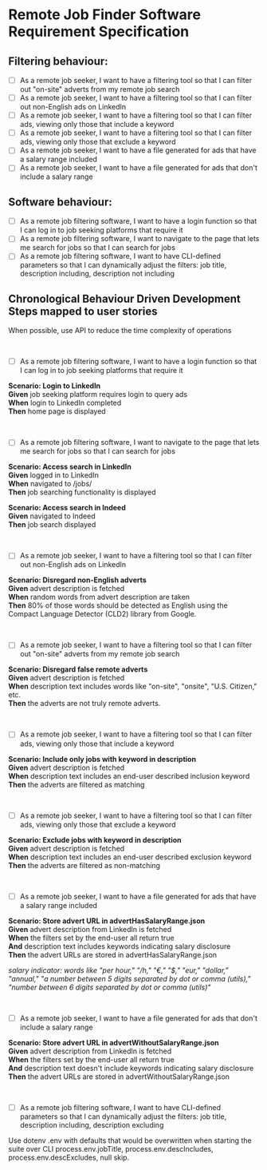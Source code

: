 # Remote Job Finder Software Requirement Specification

## Filtering behaviour:
- [ ] As a remote job seeker, I want to have a filtering tool so that I can filter out "on-site" adverts from my remote job search
- [ ] As a remote job seeker, I want to have a filtering tool so that I can filter out non-English ads on LinkedIn
- [ ] As a remote job seeker, I want to have a filtering tool so that I can filter ads, viewing only those that include a keyword
- [ ] As a remote job seeker, I want to have a filtering tool so that I can filter ads, viewing only those that exclude a keyword
- [ ] As a remote job seeker, I want to have a file generated for ads that have a salary range included
- [ ] As a remote job seeker, I want to have a file generated for ads that don't include a salary range

## Software behaviour:
- [ ] As a remote job filtering software, I want to have a login function so that I can log in to job seeking platforms that require it
- [ ] As a remote job filtering software, I want to navigate to the page that lets me search for jobs so that I can search for jobs
- [ ] As a remote job filtering software, I want to have CLI-defined parameters so that I can dynamically adjust the filters: job title, description including, description not including

## Chronological Behaviour Driven Development Steps mapped to user stories  
When possible, use API to reduce the time complexity of operations

&nbsp;
- [ ] As a remote job filtering software, I want to have a login function so that I can log in to job seeking platforms that require it  

**Scenario: Login to LinkedIn**  
  **Given** job seeking platform requires login to query ads  
  **When** login to LinkedIn completed  
  **Then** home page is displayed  

&nbsp;
- [ ] As a remote job filtering software, I want to navigate to the page that lets me search for jobs so that I can search for jobs  

**Scenario: Access search in LinkedIn**  
  **Given** logged in to LinkedIn  
  **When** navigated to /jobs/  
  **Then** job searching functionality is displayed  

**Scenario: Access search in Indeed**  
  **Given** navigated to Indeed  
  **Then** job search displayed  

&nbsp;  
- [ ] As a remote job seeker, I want to have a filtering tool so that I can filter out non-English ads on LinkedIn  

**Scenario: Disregard non-English adverts**  
  **Given** advert description is fetched  
  **When** random words from advert description are taken  
  **Then** 80% of those words should be detected as English using the Compact Language Detector (CLD2) library from Google.  

&nbsp;  
- [ ] As a remote job seeker, I want to have a filtering tool so that I can filter out "on-site" adverts from my remote job search  

**Scenario: Disregard false remote adverts**  
  **Given** advert description is fetched  
  **When** description text includes words like "on-site", "onsite", "U.S. Citizen," etc.  
  **Then** the adverts are not truly remote adverts.  

&nbsp;  
- [ ] As a remote job seeker, I want to have a filtering tool so that I can filter ads, viewing only those that include a keyword  

**Scenario: Include only jobs with keyword in description**  
  **Given** advert description is fetched  
  **When** description text includes an end-user described inclusion keyword  
  **Then** the adverts are filtered as matching  

&nbsp;  
- [ ] As a remote job seeker, I want to have a filtering tool so that I can filter ads, viewing only those that exclude a keyword  

**Scenario: Exclude jobs with keyword in description**  
  **Given** advert description is fetched  
  **When** description text includes an end-user described exclusion keyword  
  **Then** the adverts are filtered as non-matching  

&nbsp;  
- [ ] As a remote job seeker, I want to have a file generated for ads that have a salary range included  

**Scenario: Store advert URL in advertHasSalaryRange.json**  
  **Given** advert description from LinkedIn is fetched  
  **When** the filters set by the end-user all return true  
  **And** description text includes keywords indicating salary disclosure  
  **Then** the advert URLs are stored in advertHasSalaryRange.json  

_salary indicator: words like "per hour," "/h," "€," "$," "eur," "dollar," "annual," "a number between 5 digits separated by dot or comma (utils)," "number between 6 digits separated by dot or comma (utils)"_  

&nbsp;  
- [ ] As a remote job seeker, I want to have a file generated for ads that don't include a salary range  

**Scenario: Store advert URL in advertWithoutSalaryRange.json**  
  **Given** advert description from LinkedIn is fetched  
  **When** the filters set by the end-user all return true  
  **And** description text doesn't include keywords indicating salary disclosure  
  **Then** the advert URLs are stored in advertWithoutSalaryRange.json  

&nbsp;  
- [ ] As a remote job filtering software, I want to have CLI-defined parameters so that I can dynamically adjust the filters: job title, description including, description excluding  

Use dotenv .env with defaults that would be overwritten when starting the suite over CLI process.env.jobTitle, process.env.descIncludes, process.env.descExcludes, null skip.
